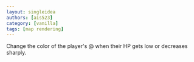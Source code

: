 ```yaml
---
layout: singleidea
authors: [ais523]
category: [vanilla]
tags: [map rendering]
---
```

Change the color of the player's @ when their HP gets low or decreases sharply.

